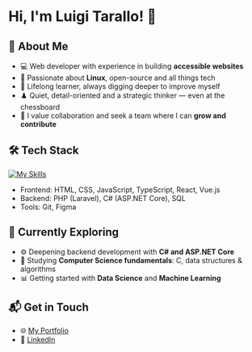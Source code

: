 # Hi, I'm Luigi Tarallo! 👋

## 🚀 About Me

- 💻 Web developer with experience in building **accessible websites**
- 🐧 Passionate about **Linux**, open-source and all things tech
- 🎯 Lifelong learner, always digging deeper to improve myself
- ♟️ Quiet, detail-oriented and a strategic thinker — even at the chessboard
- 🤝 I value collaboration and seek a team where I can **grow and contribute**

## 🛠 Tech Stack

[![My Skills](https://skillicons.dev/icons?i=html,css,js,ts,react,vue,php,laravel,cs,dotnet,sql,git)](https://skillicons.dev)

- Frontend: HTML, CSS, JavaScript, TypeScript, React, Vue.js
- Backend: PHP (Laravel), C# (ASP.NET Core), SQL
- Tools: Git, Figma

## 🌱 Currently Exploring

- ⚙️ Deepening backend development with **C# and ASP.NET Core**
- 🧠 Studying **Computer Science fundamentals**: C, data structures & algorithms
- 📊 Getting started with **Data Science** and **Machine Learning**

## 📬 Get in Touch

- 🌐 [My Portfolio](https://www.luigitarallo.com)
- 💼 [LinkedIn](https://www.linkedin.com/in/luigi-tarallo/)
